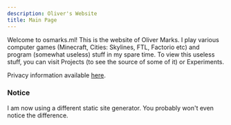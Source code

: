 ```yaml
---
description: Oliver's Website
title: Main Page
---
```


Welcome to osmarks.ml!
This is the website of Oliver Marks.
I play various computer games (Minecraft, Cities: Skylines, FTL, Factorio etc) and program (somewhat useless) stuff in my spare time.
To view this useless stuff, you can visit Projects (to see the source of some of it) or Experiments.

Privacy information available [here](/privacy).

### Notice
I am now using a different static site generator. You probably won't even notice the difference.